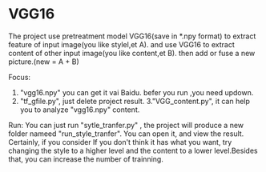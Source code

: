 # VGG16
The project use pretreatment model VGG16(save in *.npy format) to extract feature of input image(you like stylel,et A).
and use VGG16 to extract content of other input image(you like content,et B).
then add or fuse a new picture.(new = A + B)

Focus:
1. "vgg16.npy" you can get it vai Baidu. befer you run ,you need updown.
2. "tf_gfile.py", just delete project result.
3."VGG_content.py", it can help you to analyze "vgg16.npy" content.

Run:
You can just run "sytle_tranfer.py" , the project will produce a new folder nameed "run_style_tranfer". You can open it, and view the result. Certainly, if you consider If you don't think it has what you want, try changing the style to a higher level and the content to a lower level.Besides that, you can increase the number of trainning.

